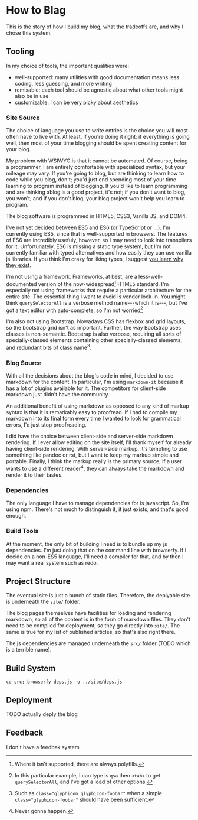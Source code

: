 # How to Blag

This is the story of how I build my blog, what the tradeoffs are, and why I chose this system.


## Tooling

In my choice of tools, the important qualities were:
  * well-supported: many utilities with good documentation means less coding, less guessing, and more writing
  * remixable: each tool should be agnostic about what other tools might also be in use
  * customizable: I can be very picky about aesthetics

### Site Source

The choice of language you use to write entries is the choice you will most often have to live with.
At least, if you're doing it right:
if everything is going well, then most of your time blogging should be spent creating content for your blog.

My problem with WSIWYG is that it cannot be automated.
Of course, being a programmer, I am entirely comfortable with specialized syntax, but your mileage may vary.
If you're going to blog, but are thinking to learn how to code while you blog, don't;
you'd just end spending most of your time learning to program instead of blogging.
If you'd like to learn programming and are thinking ablog is a good project, it's not;
if you don't want to blog, you won't, and if you don't blog, your blog project won't help you learn to program.

The blog software is programmed in HTML5, CSS3, Vanilla JS, and DOM4.

I've not yet decided between ES5 and ES6 (or TypeScript or ...).
I'm currently using ES5, since that is well-supported in browsers.
The features of ES6 are incredibly usefuly, however, so I may need to look into transpilers for it.
Unfortunately, ES6 is missing a static type system, but I'm not currently familiar with typed alternatives and how easily they can use vanilla js libraries.
If you think I'm crazy for liking types, I suggest [you learn why they exist](https://people.mpi-sws.org/~dreyer/tor/papers/reynolds.pdf).

I'm not using a framework.
Frameworks, at best, are a less-well-documented version of the now-widespread[^polyfill] HTML5 standard.
I'm especially not using frameworks that require a particular architecture for the entire site.
The essential thing I want to avoid is vendor lock-in.
You might think `querySelectorAll` is a verbose method name---which it is---, but I've got a text editor with auto-complete, so I'm not worried[^qsa]

[^polyfill]: Where it isn't supported, there are always polyfills.
[^qsa]: In this particular example, I can type is `qsa` then `<tab>` to get `querySelectorAll`, and I've got a load of other options.

I'm also not using Bootstrap.
Nowadays CSS has flexbox and grid layouts, so the bootstrap grid isn't as important.
Further, the way Bootstrap uses classes is non-semantic.
Bootstrap is also verbose, requiring all sorts of specially-classed elements containing other specially-classed elements, and redundant bits of class name[^glyphicon].

[^glyphicon]: Such as `class="glyphicon glyphicon-foobar"` when a simple `class="glyphicon-foobar"` should have been sufficient.


### Blog Source

With all the decisions about the blog's code in mind, I decided to use markdown for the content.
In particular, I'm using `markdown-it` because it has a lot of plugins available for it.
The competitors for client-side markdown just didn't have the community.

An additional benefit of using markdown as opposed to any kind of markup syntax is that it is remarkably easy to proofread.
If I had to compile my markdown into its final form every time I wanted to look for grammatical errors, I'd just stop proofreading.

I did have the choice between client-side and server-side markdown rendering.
If I ever allow editing on the site itself, I'll thank myself for already having client-side rendering.
With server-side markup, it's tempting to use something like pandoc or rst, but I want to keep my markup simple and portable.
Finally, I think the markup really is the primary source; if a user wants to use a different reader[^never-gonna-happen], they can always take the markdown and render it to their tastes.

[^never-gonna-happen]: Never gonna happen.

### Dependencies

The only language I have to manage dependencies for is javascript.
So, I'm using npm.
There's not much to distinguish it, it just exists, and that's good enough.

### Build Tools

At the moment, the only bit of building I need is to bundle up my js dependencies.
I'm just doing that on the command line with browserfy.
If I decide on a non-ES5 language, I'll need a compiler for that, and by then I may want a real system such as redo.

## Project Structure

The eventual site is just a bunch of static files.
Therefore, the deplyable site is underneath the `site/` folder.

The blog pages themselves have facilities for loading and rendering markdown, so all of the content is in the form of markdown files.
They don't need to be compiled for deployment, so they go directly into `site/`.
The same is true for my list of published articles, so that's also right there.

The js dependencies are managed underneath the `src/` folder (TODO which is a terrible name).

## Build System

`cd src; browserfy deps.js -o ../site/deps.js`

## Deployment

TODO actually deply the blog

## Feedback

I don't have a feedbak system